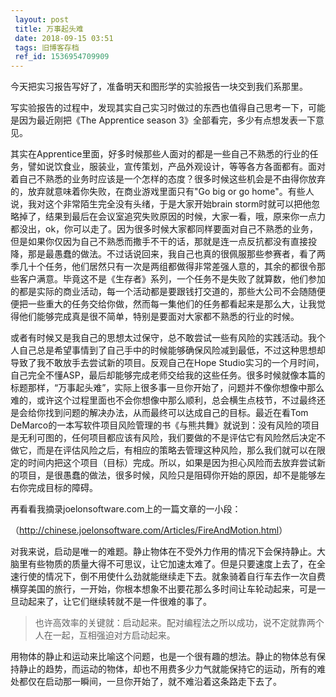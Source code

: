 ```yaml
---
 layout: post
 title: 万事起头难
 date: 2018-09-15 03:51
 tags: 旧博客存档
 ref_id: 1536954709909
---
```

今天把实习报告写好了，准备明天和图形学的实验报告一块交到我们系那里。

写实验报告的过程中，发现其实自己实习时做过的东西也值得自己思考一下，可能是因为最近刚把《The Apprentice season
3》全部看完，多少有点想发表一下意见。



其实在Apprentice里面，好多时候那些人面对的都是一些自己不熟悉的行业的任务，譬如说饮食业，服装业，宣传策划，产品外观设计，等等各方各面都有。面对着自己不熟悉的业务时应该是一个怎样的态度？很多时候这些机会是不由得你放弃的，放弃就意味着你失败，在商业游戏里面只有"Go
big or go home"。有些人说，我对这个非常陌生完全没有头绪，于是大家开始brain
storm时就可以把他忽略掉了，结果到最后在会议室追究失败原因的时候，大家一看，哦，原来你一点力都没出，ok，你可以走了。因为很多时候大家都同样要面对自己不熟悉的业务，但是如果你仅因为自己不熟悉而撒手不干的话，那就是连一点反抗都没有直接投降，那是最愚蠢的做法。不过话说回来，我自己也真的很佩服那些参赛者，看了两季几十个任务，他们居然只有一次是两组都做得非常差强人意的，其余的都很令那些客户满意。毕竟这不是《生存者》系列，一个任务不是失败了就算数，他们参加的都是实际的商业活动，每一个活动都是要跟钱打交道的，那些大公司不会随随便便把一些重大的任务交给你做，然而每一集他们的任务都看起来是那么大，让我觉得他们能够完成真是很不简单，特别是要面对大家都不熟悉的行业的时候。



或者有时候又是我自己的思想太过保守，总不敢尝试一些有风险的实践活动。我个人自己总是希望事情到了自己手中的时候能够确保风险减到最低，不过这种思想却导致了我不敢放手去尝试新的项目。反观自己在Hope
Studio实习的一个月时间，自己完全不懂ASP，最后却能够完成老师交给我的这些任务。很多时候就像本篇的标题那样，“万事起头难”，实际上很多事一旦你开始了，问题并不像你想像中那么难的，或许这个过程里面也不会你想像中那么顺利，总会横生点枝节，不过最终还是会给你找到问题的解决办法，从而最终可以达成自己的目标。最近在看Tom
DeMarco的一本写软件项目风险管理的书《与熊共舞》就说到：没有风险的项目是无利可图的，任何项目都应该有风险，我们要做的不是评估它有风险然后决定不做它，而是在评估风险之后，有相应的策略去管理这种风险，那么我们就可以在限定的时间内把这个项目（目标）完成。所以，如果是因为担心风险而去放弃尝试新的项目，是很愚蠢的做法，很多时候，风险只是阻碍你开始的原因，却不是能够左右你完成目标的障碍。



再看看我摘录joelonsoftware.com上的一篇文章的一小段：

（<http://chinese.joelonsoftware.com/Articles/FireAndMotion.html>）

>
对我来说，启动是唯一的难题。静止物体在不受外力作用的情况下会保持静止。大脑里有些物质的质量大得不可思议，让它加速太难了。但是只要速度上去了，在全速行使的情况下，倒不用使什么劲就能继续走下去。就象骑着自行车去作一次自费横穿美国的旅行，一开始，你根本想象不出要花那么多时间让车轮动起来，可是一旦动起来了，让它们继续转就不是一件很难的事了。

>

> 也许高效率的关键就：启动起来。配对编程法之所以成功，说不定就靠两个人在一起，互相强迫对方启动起来。

用物体的静止和运动来比喻这个问题，也是一个很有趣的想法。静止的物体总有保持静止的趋势，而运动的物体，却也不用费多少力气就能保持它的运动，所有的难处都仅在启动那一瞬间，一旦你开始了，就不难沿着这条路走下去了。



